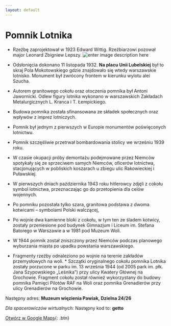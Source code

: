 ```yaml
---
layout: default
---
```

# Pomnik Lotnika
* Rzeźbę zaprojektował w 1923 Edward Wittig. Rzeźbiarzowi pozował major Leonard Zbigniew Lepszy.
![enter image description here](http://pzdata.cdn.aikelo.com/pzdata2/Images/16674)
*  Odsłonięcia dokonano 11 listopada 1932. **Na placu Unii Lubelskiej** był to skraj Pola Mokotowskiego gdzie znajdowało się wtedy warszawskie lotnisko. Monument był zwrócony frontem w kierunku wylotu alei Szucha.
*  Autorem granitowego cokołu oraz otoczenia pomnika był Antoni Jawornicki. Odlew figury lotnika wykonano w warszawskich Zakładach Metalurgicznych L. Kranca i T. Łempickiego.
* Budowa pomnika została sfinansowana ze składek społecznych oraz wpływów z imprez lotniczych.
* Pomnik był jednym z pierwszych w Europie monumentów poświęconych lotnictwu.

* Pomnik szczęśliwie przetrwał bombardowania stolicy we wrześniu 1939 roku.
* W czasie okupacji próby demontażu podejmowane przez Niemców spotykały się ze sprzeciwem samych Niemców, oficerów lotnictwa, stacjonujących w pobliskich koszarach u zbiegu ulic Rakowieckiej i Puławskiej.
* W pierwszych dniach października 1943 roku hitlerowcy zdjęli z cokołu symbol lotnictwa, przeznaczając go do przetopienia dla celów wojennych.
* Po pomniku pozostała tylko szara, granitowa podstawa z dwoma kotwicami – symbolami Polski walczącej,
*  Po wojnie dwa kamienne bloki z cokołu, w tym ten ze śladem kotwicy, zostały przeniesione pod budynek Gimnazjum i Liceum im. Stefana Batorego w Warszawie a w 1981 pod Muzeum Woli.
*  W 1944 pomnik został zniszczony przez Niemców podczas planowego wyburzania miasta po upadku powstania warszawskiego.
*  Fragmenty rzeźby odnaleziono po wojnie na terenie zakładów przemysłowych na woli. * Szczątki oryginalnego cokołu pomnika Lotnika zostały porzucone w parku im. 13 września 1944 (od 2005 park im. płk. Jana Szypowskiego „Leśnika”) przy ulicy Kwatery Głównej na Grochowie. Fragment cokołu został również wykorzystany do budowy pomnika Pamięci Pilotów RAF na Woli oraz pomnika Grenadierów przy ulicy Grenadierów na Grochowie.
<!--stackedit_data:
eyJoaXN0b3J5IjpbLTE4OTIxNTQ1MjUsMTkzMTk4MzU5Nl19
-->

Następny adres: **Muzeum więzienia Pawiak, Dzielna 24/26**


_Dla spacerowiczów wirtualnych:_
Następny kod to: **getto**


[Otwórz w Google Maps](https://www.google.com/maps/dir//Muzeum+wi%C4%99zienia+Pawiak,+Dzielna+24%2F26,+01-008+Warszawa/@52.2462683,20.9207273,12z/data=!3m1!4b1!4m9!4m8!1m0!1m5!1m1!1s0x471ecc7edb1c57ef:0xaa7a2b8c3c40fc05!2m2!1d20.9909383!2d52.2462891!3e2){: .btn}
